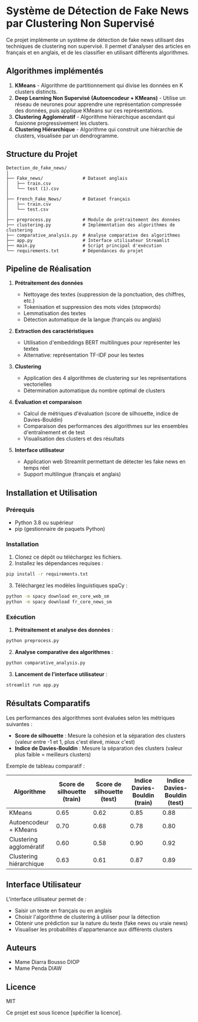# Système de Détection de Fake News par Clustering Non Supervisé

Ce projet implémente un système de détection de fake news utilisant des techniques de clustering non supervisé. Il permet d'analyser des articles en français et en anglais, et de les classifier en utilisant différents algorithmes.

## Algorithmes implémentés

1. **KMeans** - Algorithme de partitionnement qui divise les données en K clusters distincts.
2. **Deep Learning Non Supervisé (Autoencodeur + KMeans)** - Utilise un réseau de neurones pour apprendre une représentation compressée des données, puis applique KMeans sur ces représentations.
3. **Clustering Agglomératif** - Algorithme hiérarchique ascendant qui fusionne progressivement les clusters.
4. **Clustering Hiérarchique** - Algorithme qui construit une hiérarchie de clusters, visualisée par un dendrogramme.

## Structure du Projet

```
Detection_de_fake_news/
│
├── Fake_news/               # Dataset anglais
│   ├── train.csv
│   └── test (1).csv
│
├── French_Fake_News/        # Dataset français
│   ├── train.csv
│   └── test.csv
│
├── preprocess.py            # Module de prétraitement des données
├── clustering.py            # Implémentation des algorithmes de clustering
├── comparative_analysis.py  # Analyse comparative des algorithmes
├── app.py                   # Interface utilisateur Streamlit
├── main.py                  # Script principal d'exécution
└── requirements.txt         # Dépendances du projet
```

## Pipeline de Réalisation

1. **Prétraitement des données**
   - Nettoyage des textes (suppression de la ponctuation, des chiffres, etc.)
   - Tokenisation et suppression des mots vides (stopwords)
   - Lemmatisation des textes
   - Détection automatique de la langue (français ou anglais)

2. **Extraction des caractéristiques**
   - Utilisation d'embeddings BERT multilingues pour représenter les textes
   - Alternative: représentation TF-IDF pour les textes

3. **Clustering**
   - Application des 4 algorithmes de clustering sur les représentations vectorielles
   - Détermination automatique du nombre optimal de clusters

4. **Évaluation et comparaison**
   - Calcul de métriques d'évaluation (score de silhouette, indice de Davies-Bouldin)
   - Comparaison des performances des algorithmes sur les ensembles d'entraînement et de test
   - Visualisation des clusters et des résultats

5. **Interface utilisateur**
   - Application web Streamlit permettant de détecter les fake news en temps réel
   - Support multilingue (français et anglais)

## Installation et Utilisation

### Prérequis

- Python 3.8 ou supérieur
- pip (gestionnaire de paquets Python)

### Installation

1. Clonez ce dépôt ou téléchargez les fichiers.
2. Installez les dépendances requises :

```bash
pip install -r requirements.txt
```

3. Téléchargez les modèles linguistiques spaCy :

```bash
python -m spacy download en_core_web_sm
python -m spacy download fr_core_news_sm
```

### Exécution

1. **Prétraitement et analyse des données** :

```bash
python preprocess.py
```

2. **Analyse comparative des algorithmes** :

```bash
python comparative_analysis.py
```

3. **Lancement de l'interface utilisateur** :

```bash
streamlit run app.py
```

## Résultats Comparatifs

Les performances des algorithmes sont évaluées selon les métriques suivantes :
- **Score de silhouette** : Mesure la cohésion et la séparation des clusters (valeur entre -1 et 1, plus c'est élevé, mieux c'est)
- **Indice de Davies-Bouldin** : Mesure la séparation des clusters (valeur plus faible = meilleurs clusters)

Exemple de tableau comparatif :

| Algorithme | Score de silhouette (train) | Score de silhouette (test) | Indice Davies-Bouldin (train) | Indice Davies-Bouldin (test) |
|------------|------------------------------|----------------------------|--------------------------------|-------------------------------|
| KMeans | 0.65 | 0.62 | 0.85 | 0.88 |
| Autoencodeur + KMeans | 0.70 | 0.68 | 0.78 | 0.80 |
| Clustering agglomératif | 0.60 | 0.58 | 0.90 | 0.92 |
| Clustering hiérarchique | 0.63 | 0.61 | 0.87 | 0.89 |

## Interface Utilisateur

L'interface utilisateur permet de :
- Saisir un texte en français ou en anglais
- Choisir l'algorithme de clustering à utiliser pour la détection
- Obtenir une prédiction sur la nature du texte (fake news ou vraie news)
- Visualiser les probabilités d'appartenance aux différents clusters

## Auteurs

- Mame Diarra Bousso DIOP
- Mame Penda DIAW

## Licence
MIT

Ce projet est sous licence [spécifier la licence].
